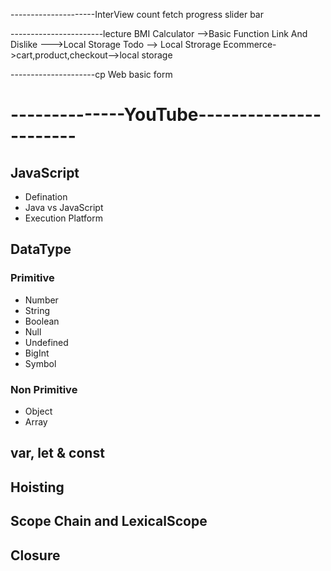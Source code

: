 ---------------------InterView
count
fetch
progress slider bar

-----------------------lecture
BMI Calculator -->Basic Function
Link And Dislike --->Local Storage
Todo --> Local Strorage
Ecommerce->cart,product,checkout-->local storage

---------------------cp
Web basic form

# --------------YouTube-----------------------

## JavaScript

- Defination
- Java vs JavaScript
- Execution Platform

## DataType

### Primitive

- Number
- String
- Boolean
- Null
- Undefined
- BigInt
- Symbol

### Non Primitive

- Object
- Array

## var, let & const

## Hoisting

## Scope Chain and LexicalScope

## Closure
